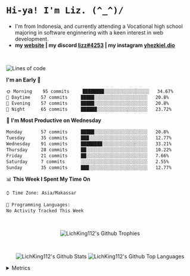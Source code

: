 
# `Hi-ya! I'm Liz. (^_^)/ `

- I'm from Indonesia, and currently attending a Vocational high school majoring in software enginnering with a keen interest in web development.
- **my [website](https://lichking112.github.io) | my discord [lizz#4253](https://discord.io/giid) | my instagram [yhezkiel.dio](https://www.instagram.com/yhezkiel.dio/)**

<br>

<!--START_SECTION:waka-->
![Lines of code](https://img.shields.io/badge/From%20Hello%20World%20I%27ve%20Written-2065%20lines%20of%20code-blue)

**I'm an Early 🐤** 

```text
🌞 Morning    95 commits     ████████░░░░░░░░░░░░░░░░░   34.67% 
🌆 Daytime    57 commits     █████░░░░░░░░░░░░░░░░░░░░   20.8% 
🌃 Evening    57 commits     █████░░░░░░░░░░░░░░░░░░░░   20.8% 
🌙 Night      65 commits     ██████░░░░░░░░░░░░░░░░░░░   23.72%

```
📅 **I'm Most Productive on Wednesday** 

```text
Monday       57 commits     █████░░░░░░░░░░░░░░░░░░░░   20.8% 
Tuesday      35 commits     ███░░░░░░░░░░░░░░░░░░░░░░   12.77% 
Wednesday    91 commits     ████████░░░░░░░░░░░░░░░░░   33.21% 
Thursday     28 commits     ██░░░░░░░░░░░░░░░░░░░░░░░   10.22% 
Friday       21 commits     ██░░░░░░░░░░░░░░░░░░░░░░░   7.66% 
Saturday     7 commits      ░░░░░░░░░░░░░░░░░░░░░░░░░   2.55% 
Sunday       35 commits     ███░░░░░░░░░░░░░░░░░░░░░░   12.77%

```


📊 **This Week I Spent My Time On** 

```text
⌚︎ Time Zone: Asia/Makassar

💬 Programming Languages: 
No Activity Tracked This Week

```


<!--END_SECTION:waka-->

<br>

  <p align="center">
    <img alt="LichKing112's Github Trophies" src="https://github-profile-trophy.vercel.app/?username=LichKing112&theme=onedark" />
  </p>
  
 <br>
 <p align="center">
    <img alt="LichKing112's Github Stats" src="https://github-readme-stats.vercel.app/api?username=lichking112&theme=gotham&show_icons=true" />
    <img alt="LichKing112's Github Top Languages" src="https://github-readme-stats.vercel.app/api/top-langs/?username=lichking112&theme=gotham&layout=compact" />
  </p>


<details>
  <summary>Metrics</summary>
  <br>
  <p align="center">
    <img alt="LichKing112's Github Metrics" src="https://github.com/LichKing112/LichKing112/blob/master/github-metrics.svg" />
  </p>
</details>


